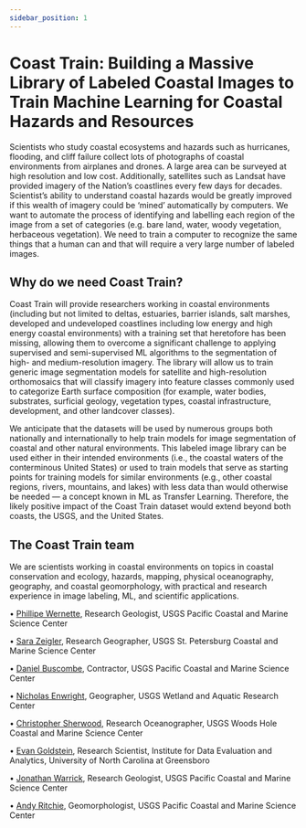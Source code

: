 ```yaml
---
sidebar_position: 1
---
```


# Coast Train: Building a Massive Library of Labeled Coastal Images to Train Machine Learning for Coastal Hazards and Resources

Scientists who study coastal ecosystems and hazards such as hurricanes, flooding, and cliff failure collect lots of photographs of coastal environments from airplanes and drones. A large area can be surveyed at high resolution and low cost. Additionally, satellites such as Landsat have provided imagery of the Nation’s coastlines every few days for decades. Scientist’s ability to understand coastal hazards would be greatly improved if this wealth of imagery could be ‘mined’ automatically by computers. We want to automate the process of identifying and labelling each region of the image from a set of categories (e.g. bare land, water, woody vegetation, herbaceous vegetation). We need to train a computer to recognize the same things that a human can and that will require a very large number of labeled images.

## Why do we need Coast Train?

Coast Train will provide researchers working in coastal environments (including but not limited to deltas, estuaries, barrier islands, salt marshes, developed and undeveloped coastlines including low energy and high energy coastal environments) with a training set that heretofore has been missing, allowing them to overcome a significant challenge to applying supervised and semi-supervised ML algorithms to the segmentation of high- and medium-resolution imagery. The library will allow us to train generic image segmentation models for satellite and high-resolution orthomosaics that will classify imagery into feature classes commonly used to categorize Earth surface composition (for example, water bodies, substrates, surficial geology, vegetation types, coastal infrastructure, development, and other landcover classes).

We anticipate that the datasets will be used by numerous groups both nationally and internationally to help train models for image segmentation of coastal and other natural environments. This labeled image library can be used either in their intended environments (i.e., the coastal waters of the conterminous United States) or used to train models that serve as starting points for training models for similar environments (e.g., other coastal regions, rivers, mountains, and lakes) with less data than would otherwise be needed — a concept known in ML as Transfer Learning. Therefore, the likely positive impact of the Coast Train dataset would extend beyond both coasts, the USGS, and the United States.

## The Coast Train team

We are scientists working in coastal environments on topics in coastal conservation and ecology, hazards, mapping, physical oceanography, geography, and coastal geomorphology, with practical and research experience in image labeling, ML, and scientific applications.

• [Phillipe Wernette](https://www.usgs.gov/staff-profiles/phillipe-a-wernette?qt-staff_profile_science_products=3#qt-staff_profile_science_products), Research Geologist, USGS Pacific Coastal and Marine Science Center

• [Sara Zeigler](https://www.usgs.gov/staff-profiles/sara-l-zeigler?qt-staff_profile_science_products=0#qt-staff_profile_science_products), Research Geographer, USGS St. Petersburg Coastal and Marine Science Center

• [Daniel Buscombe](https://scholar.google.com/citations?user=bwVl0NwAAAAJ&hl=en), Contractor, USGS Pacific Coastal and Marine Science Center

• [Nicholas Enwright](https://www.usgs.gov/staff-profiles/nicholas-m-enwright?qt-staff_profile_science_products=0#qt-staff_profile_science_products), Geographer, USGS Wetland and Aquatic Research Center

• [Christopher Sherwood](https://www.usgs.gov/staff-profiles/christopher-sherwood?qt-staff_profile_science_products=0#qt-staff_profile_science_products), Research Oceanographer, USGS Woods Hole Coastal and Marine Science Center

• [Evan Goldstein](https://ebgoldstein.wordpress.com/), Research Scientist, Institute for Data Evaluation and Analytics, University of North Carolina at Greensboro

• [Jonathan Warrick](https://www.usgs.gov/staff-profiles/jonathan-warrick?qt-staff_profile_science_products=0#qt-staff_profile_science_products), Research Geologist, USGS Pacific Coastal and Marine Science Center

• [Andy Ritchie](https://www.usgs.gov/staff-profiles/andy-ritchie?qt-staff_profile_science_products=0#qt-staff_profile_science_products), Geomorphologist, USGS Pacific Coastal and Marine Science Center
